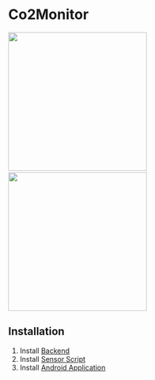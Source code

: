 # Co2Monitor

<img width="280" src="https://github.com/beworker/co2monitor/blob/master/android-client/docs/images/screen-1.png" />&nbsp;&nbsp;<img width="280" src="https://github.com/beworker/co2monitor/blob/master/android-client/docs/images/screen-3.png" />

## Installation
1. Install [Backend](https://github.com/beworker/co2monitor/tree/master/backend)
2. Install [Sensor Script](https://github.com/beworker/co2monitor/tree/master/sensor)
3. Install [Android Application](https://github.com/beworker/co2monitor/tree/master/android-client)

